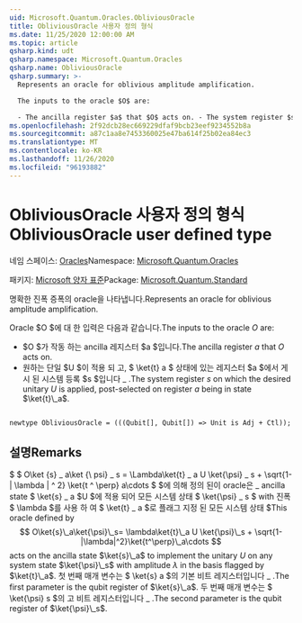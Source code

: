 ```yaml
---
uid: Microsoft.Quantum.Oracles.ObliviousOracle
title: ObliviousOracle 사용자 정의 형식
ms.date: 11/25/2020 12:00:00 AM
ms.topic: article
qsharp.kind: udt
qsharp.namespace: Microsoft.Quantum.Oracles
qsharp.name: ObliviousOracle
qsharp.summary: >-
  Represents an oracle for oblivious amplitude amplification.

  The inputs to the oracle $O$ are:

  - The ancilla register $a$ that $O$ acts on. - The system register $s$ on which the desired unitary $U$ is applied, post-selected on register $a$ being in state $\ket{t}\_a$.
ms.openlocfilehash: 2f92dcb28ec669229dfaf9bcb23eef9234552b8a
ms.sourcegitcommit: a87c1aa8e7453360025e47ba614f25b02ea84ec3
ms.translationtype: MT
ms.contentlocale: ko-KR
ms.lasthandoff: 11/26/2020
ms.locfileid: "96193882"
---
```

# <a name="obliviousoracle-user-defined-type"></a><span data-ttu-id="2c91f-102">ObliviousOracle 사용자 정의 형식</span><span class="sxs-lookup"><span data-stu-id="2c91f-102">ObliviousOracle user defined type</span></span>

<span data-ttu-id="2c91f-103">네임 스페이스: [Oracles](xref:Microsoft.Quantum.Oracles)</span><span class="sxs-lookup"><span data-stu-id="2c91f-103">Namespace: [Microsoft.Quantum.Oracles](xref:Microsoft.Quantum.Oracles)</span></span>

<span data-ttu-id="2c91f-104">패키지: [Microsoft 양자 표준](https://nuget.org/packages/Microsoft.Quantum.Standard)</span><span class="sxs-lookup"><span data-stu-id="2c91f-104">Package: [Microsoft.Quantum.Standard](https://nuget.org/packages/Microsoft.Quantum.Standard)</span></span>


<span data-ttu-id="2c91f-105">명확한 진폭 증폭의 oracle을 나타냅니다.</span><span class="sxs-lookup"><span data-stu-id="2c91f-105">Represents an oracle for oblivious amplitude amplification.</span></span>

<span data-ttu-id="2c91f-106">Oracle $O $에 대 한 입력은 다음과 같습니다.</span><span class="sxs-lookup"><span data-stu-id="2c91f-106">The inputs to the oracle $O$ are:</span></span>

- <span data-ttu-id="2c91f-107">$O $가 작동 하는 ancilla 레지스터 $a $입니다.</span><span class="sxs-lookup"><span data-stu-id="2c91f-107">The ancilla register $a$ that $O$ acts on.</span></span>
- <span data-ttu-id="2c91f-108">원하는 단일 $U $이 적용 되 고, $ \ket{t} a $ 상태에 있는 레지스터 $a $에서 게시 된 시스템 등록 $s $입니다 \_ .</span><span class="sxs-lookup"><span data-stu-id="2c91f-108">The system register $s$ on which the desired unitary $U$ is applied, post-selected on register $a$ being in state $\ket{t}\_a$.</span></span>

```qsharp

newtype ObliviousOracle = (((Qubit[], Qubit[]) => Unit is Adj + Ctl));
```



## <a name="remarks"></a><span data-ttu-id="2c91f-109">설명</span><span class="sxs-lookup"><span data-stu-id="2c91f-109">Remarks</span></span>

<span data-ttu-id="2c91f-110">$ $ O\ket {s} \_ a\ket {\ psi} \_ s = \Lambda\ket{t} \_ a U \ket{\psi} \_ s + \sqrt{1-| \lambda | ^ 2} \ket{t ^ \perp} a\cdots $ $에 의해 정의 된이 oracle은 \_ ancilla state $ \ket{s} \_ a $U $에 적용 되어 모든 시스템 상태 $ \ket{\psi} \_ s $ with 진폭 $ \lambda $를 사용 하 여 $ \ket{t} \_ a $로 플래그 지정 된 모든 시스템 상태 $</span><span class="sxs-lookup"><span data-stu-id="2c91f-110">This oracle defined by $$ O\ket{s}\_a\ket{\psi}\_s= \lambda\ket{t}\_a U \ket{\psi}\_s + \sqrt{1-|\lambda|^2}\ket{t^\perp}\_a\cdots $$ acts on the ancilla state $\ket{s}\_a$ to implement the unitary $U$ on any system state $\ket{\psi}\_s$ with amplitude $\lambda$ in the basis flagged by $\ket{t}\_a$.</span></span>
<span data-ttu-id="2c91f-111">첫 번째 매개 변수는 $ \ket{s} a $의 기본 비트 레지스터입니다 \_ .</span><span class="sxs-lookup"><span data-stu-id="2c91f-111">The first parameter is the qubit register of $\ket{s}\_a$.</span></span> <span data-ttu-id="2c91f-112">두 번째 매개 변수는 $ \ket{\psi} s $의 고 비트 레지스터입니다 \_ .</span><span class="sxs-lookup"><span data-stu-id="2c91f-112">The second parameter is the qubit register of $\ket{\psi}\_s$.</span></span>